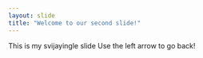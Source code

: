 ```yaml
---
layout: slide
title: "Welcome to our second slide!"
---
```

This is my svijayingle slide
Use the left arrow to go back!
